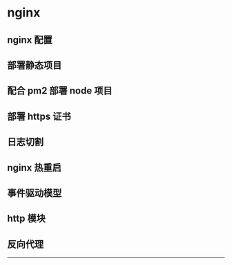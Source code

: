 # nginx

## nginx 配置


## 部署静态项目


## 配合 pm2 部署 node 项目


## 部署 https 证书


## 日志切割


## nginx 热重启


## 事件驱动模型


## http 模块


## 反向代理


---

